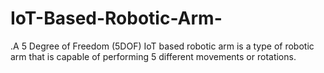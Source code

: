 # IoT-Based-Robotic-Arm-
.A 5 Degree of Freedom (5DOF) IoT based robotic arm is a type of robotic arm that is capable of performing 5 different movements or rotations. 

